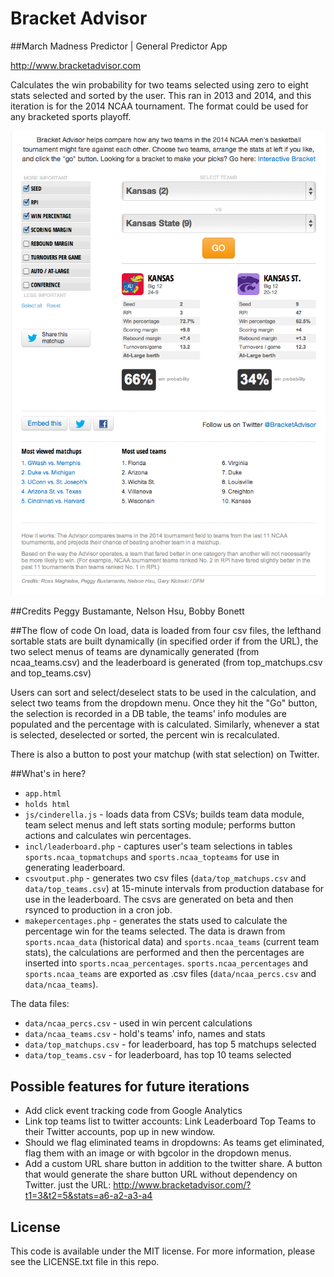 Bracket Advisor
==========

##March Madness Predictor | General Predictor App

http://www.bracketadvisor.com

Calculates the win probability for two teams selected using zero to eight stats selected and sorted by the user. This ran in 2013 and 2014, and this iteration is for the 2014 NCAA tournament. The format could be used for any bracketed sports playoff.

![KU v. K-State](screenshots/ba.png)

##Credits
Peggy Bustamante, Nelson Hsu, Bobby Bonett

##The flow of code
On load, data is loaded from four csv files, the lefthand sortable stats are built dynamically (in specified order if from the URL), the two select menus of teams are dynamically generated (from ncaa_teams.csv) and the leaderboard is generated (from top_matchups.csv and top_teams.csv)

Users can sort and select/deselect stats to be used in the calculation, and  select two teams from the dropdown menu. Once they hit the "Go" button, the selection is recorded in a DB table, the teams' info modules are populated and the percentage with is calculated. Similarly, whenever a stat is selected, deselected or sorted, the percent win is recalculated.

There is also a button to post your matchup (with stat selection) on Twitter.

##What's in here?

* ``app.html``
* ``holds html``
* ``js/cinderella.js`` - loads data from CSVs; builds team data module, team select menus and left stats sorting module; performs button actions and calculates win percentages.
* ``incl/leaderboard.php`` - captures user's team selections in tables ``sports.ncaa_topmatchups`` and ``sports.ncaa_topteams`` for use in generating leaderboard.
* ``csvoutput.php`` - generates two csv files (``data/top_matchups.csv`` and ``data/top_teams.csv``) at 15-minute intervals from production database for use in the leaderboard. The csvs are generated on beta and then rsynced to production in a cron job.
* ``makepercentages.php`` - generates the stats used to calculate the percentage win for the teams selected. The data is drawn from ``sports.ncaa_data`` (historical data) and ``sports.ncaa_teams`` (current team stats), the calculations are performed and then the percentages are inserted into ``sports.ncaa_percentages``. ``sports.ncaa_percentages`` and ``sports.ncaa_teams`` are exported as .csv files (``data/ncaa_percs.csv`` and ``data/ncaa_teams``).
	
The data files: 
* ``data/ncaa_percs.csv`` - used in win percent calculations
* ``data/ncaa_teams.csv`` - hold's teams' info, names and stats
* ``data/top_matchups.csv`` - for leaderboard, has top 5 matchups selected
* ``data/top_teams.csv`` - for leaderboard, has top 10 teams selected


## Possible features for future iterations
	
* Add click event tracking code from Google Analytics
* Link top teams list to twitter accounts: Link Leaderboard Top Teams to their Twitter accounts, pop up in new window.
* Should we flag eliminated teams in dropdowns: As teams get eliminated, flag them with an image or with bgcolor in the dropdown menus.
* Add a custom URL share button in addition to the twitter share. A button that would generate the share button URL without dependency on Twitter. just the URL: http://www.bracketadvisor.com/?t1=3&t2=5&stats=a6-a2-a3-a4


License
----------

This code is available under the MIT license. For more information, please see the LICENSE.txt file in this repo.
